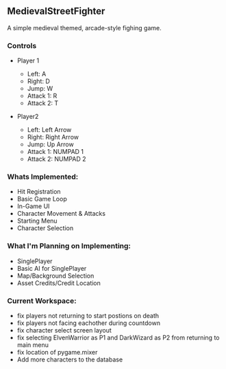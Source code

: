 ## MedievalStreetFighter

A simple medieval themed, arcade-style fighing game.

### Controls

- Player 1
  - Left: A
  - Right: D
  - Jump: W
  - Attack 1: R
  - Attack 2: T

- Player2
  - Left: Left Arrow
  - Right: Right Arrow
  - Jump: Up Arrow
  - Attack 1: NUMPAD 1
  - Attack 2: NUMPAD 2

### Whats Implemented:

- Hit Registration
- Basic Game Loop
- In-Game UI
- Character Movement & Attacks
- Starting Menu
- Character Selection

### What I'm Planning on Implementing:

- SinglePlayer
- Basic AI for SinglePlayer
- Map/Background Selection
- Asset Credits/Credit Location

### Current Workspace:

- fix players not returning to start postions on death
- fix players not facing eachother during countdown
- fix character select screen layout
- fix selecting ElvenWarrior as P1 and DarkWizard as P2 from returning to main menu
- fix location of pygame.mixer
- Add more characters to the database

